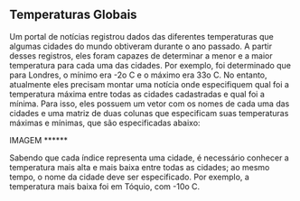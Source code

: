 ## Temperaturas Globais
Um portal de notícias registrou dados das diferentes temperaturas que algumas cidades do mundo obtiveram durante o ano passado. 
A partir desses registros, eles foram capazes de determinar a menor e a maior temperatura para cada uma das cidades. Por exemplo, foi determinado que para Londres, o mínimo era -2o C e o máximo era 33o C. No entanto, atualmente eles precisam montar uma notícia onde especifiquem qual foi a temperatura máxima entre todas as cidades cadastradas e qual foi a mínima. Para isso, eles possuem um vetor com os nomes de cada uma das cidades e uma matriz de duas colunas que especificam suas temperaturas máximas e mínimas, que são especificadas abaixo:

IMAGEM ******

Sabendo que cada índice representa uma cidade, é necessário conhecer a temperatura mais alta e mais baixa entre todas as cidades; ao mesmo tempo, o nome da cidade deve ser especificado. Por exemplo, a temperatura mais baixa foi em Tóquio, com -10o C.


